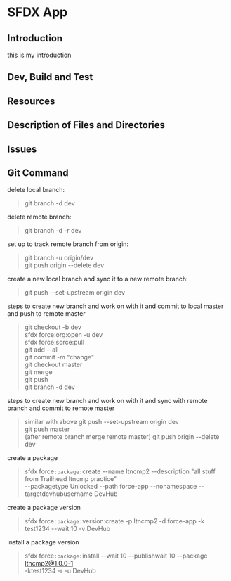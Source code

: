 # SFDX  App

## Introduction

this is my introduction

## Dev, Build and Test

## Resources

## Description of Files and Directories

## Issues

## Git Command

delete local branch:
> git branch -d dev

delete remote branch:
> git branch -d -r dev

set up to track remote branch from origin:
> git branch -u origin/dev\
> git push origin --delete dev

create a new local branch and sync it to a new remote branch:
> git push --set-upstream origin dev

steps to create new branch and work on with it and commit to local master and push to remote master
> git checkout -b dev\
> sfdx force:org:open -u dev\
> sfdx force:sorce:pull\
> git add --all\
> git commit -m "change"\
> git checkout master\
> git merge\
> git push\
> git branch -d dev

steps to create new branch and work on with it and sync with remote branch and commit to remote master
> similar with above
> git push --set-upstream origin dev\
> git push master\
> (after remote branch merge remote master) git push origin --delete dev

create a package
> sfdx force`:package:`create --name ltncmp2 --description "all stuff from Trailhead ltncmp practice"\
> --packagetype Unlocked --path force-app --nonamespace --targetdevhubusername DevHub

create a package version
> sfdx force`:package:`version:create -p ltncmp2 -d force-app -k test1234 --wait 10 -v DevHub

install a package version
> sfdx force`:package:`install --wait 10 --publishwait 10 --package ltncmp2@1.0.0-1\
> -ktest1234 -r -u DevHub